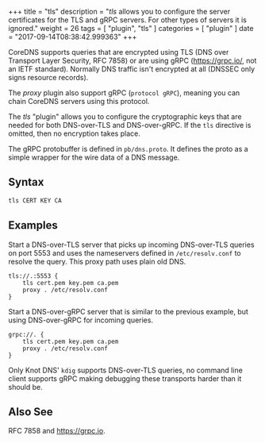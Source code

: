 +++
title = "tls"
description = "*tls* allows you to configure the server certificates for the TLS and gRPC servers. For other types of servers it is ignored."
weight = 26
tags = [ "plugin", "tls" ]
categories = [ "plugin" ]
date = "2017-09-14T08:38:42.999363"
+++

CoreDNS supports queries that are encrypted using TLS (DNS over Transport Layer Security, RFC 7858)
or are using gRPC (https://grpc.io/, not an IETF standard). Normally DNS traffic isn't encrypted at
all (DNSSEC only signs resource records).

The *proxy* plugin also support gRPC (`protocol gRPC`), meaning you can chain CoreDNS servers
using this protocol.

The *tls* "plugin" allows you to configure the cryptographic keys that are needed for both
DNS-over-TLS and DNS-over-gRPC. If the `tls` directive is omitted, then no encryption takes place.

The gRPC protobuffer is defined in `pb/dns.proto`. It defines the proto as a simple wrapper for the
wire data of a DNS message.

## Syntax

~~~ txt
tls CERT KEY CA
~~~

## Examples

Start a DNS-over-TLS server that picks up incoming DNS-over-TLS queries on port 5553 and uses the
nameservers defined in `/etc/resolv.conf` to resolve the query. This proxy path uses plain old DNS.

~~~
tls://.:5553 {
	tls cert.pem key.pem ca.pem
	proxy . /etc/resolv.conf
}
~~~

Start a DNS-over-gRPC server that is similar to the previous example, but using DNS-over-gRPC for
incoming queries.

~~~
grpc://. {
	tls cert.pem key.pem ca.pem
	proxy . /etc/resolv.conf
}
~~~

Only Knot DNS' `kdig` supports DNS-over-TLS queries, no command line client supports gRPC making
debugging these transports harder than it should be.

## Also See

RFC 7858 and https://grpc.io.
